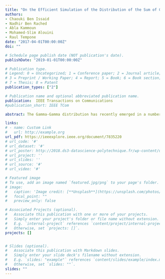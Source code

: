 ```yaml
---
title: "On the Efficient Simulation of the Distribution of the Sum of Gamma–Gamma Variates With Application to the Outage Probability Evaluation Over Fading Channels"
authors:
- Chaouki Ben Issaid
- Nadhir Ben Rached
- Abla Kammoun
- Mohamed-Slim Alouini
- Raul Tempone
date: "2017-04-01T00:00:00Z"
doi: ""

# Schedule page publish date (NOT publication's date).
publishDate: "2019-01-01T00:00:00Z"

# Publication type.
# Legend: 0 = Uncategorized; 1 = Conference paper; 2 = Journal article;
# 3 = Preprint / Working Paper; 4 = Report; 5 = Book; 6 = Book section;
# 7 = Thesis; 8 = Patent
publication_types: ["2"]

# Publication name and optional abbreviated publication name.
publication:  IEEE Transactions on Communications
#publication_short: IEEE TCom

abstract: The Gamma-Gamma distribution has recently emerged in a number of applications ranging from modeling scattering and reverberation in sonar and radar systems to modeling atmospheric turbulence in wireless optical channels. In this respect, assessing the outage probability achieved by some diversity techniques over this kind of channels is of major practical importance. In many circumstances, this is related to the difficult question of analyzing the statistics of a sum of Gamma-Gamma random variables. Answering this question is not a simple matter. This is essentially because outage probabilities encountered in practice are often very small, and hence, the use of classical Monte Carlo methods is not a reasonable choice. This lies behind the main motivation of this paper. In particular, this paper proposes a new approach to estimate the left tail of the sum of Gamma-Gamma variates. More specifically, we propose robust importance sampling schemes that efficiently evaluates the outage probability of diversity receivers over Gamma-Gamma fading channels. The proposed estimators satisfy the well-known bounded relative error criterion for both maximum ratio combining and equal gain combining cases. We show the accuracy and the efficiency of our approach compared with naive Monte Carlo via some selected numerical simulations.

links:
# - name: Custom Link
#   url: http://example.org
url_pdf: https://ieeexplore.ieee.org/document/7835220
# url_code: '#'
# url_dataset: '#'
# url_poster: http://2018.ds3-datascience-polytechnique.fr/wp-content/uploads/2018/06/DS3-342.pdf
# url_project: ''
# url_slides: ''
# url_source: '#'
# url_video: '#'

# Featured image
# To use, add an image named `featured.jpg/png` to your page's folder.
# image:
#   caption: 'Image credit: [**Unsplash**](https://unsplash.com/photos/pLCdAaMFLTE)'
#   focal_point: ""
#   preview_only: false

# Associated Projects (optional).
#   Associate this publication with one or more of your projects.
#   Simply enter your project's folder or file name without extension.
#   E.g. `internal-project` references `content/project/internal-project/index.md`.
#   Otherwise, set `projects: []`.
projects: []


# Slides (optional).
#   Associate this publication with Markdown slides.
#   Simply enter your slide deck's filename without extension.
#   E.g. `slides: "example"` references `content/slides/example/index.md`.
#   Otherwise, set `slides: ""`.
slides: ""
---
```

